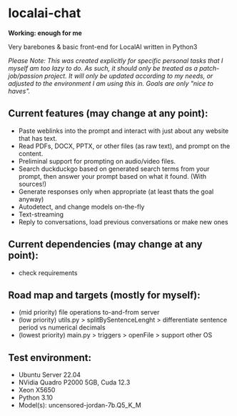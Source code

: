 # localai-chat

**Working: enough for me**

Very barebones & basic front-end for LocalAI written in Python3


*Please Note:
This was created explicitly for specific personal tasks that I myself am too lazy to do.
As such, it should only be treated as a patch-job/passion project.
It will only be updated according to my needs, or adjusted to the environment I am using this in.
Goals are only "nice to haves".*


## Current features (may change at any point):
- Paste weblinks into the prompt and interact with just about any website that has text.
- Read PDFs, DOCX, PPTX, or other files (as raw text), and prompt on the content.
- Preliminal support for prompting on audio/video files.
- Search duckduckgo based on generated search terms from your prompt, then answer your prompt based on what it found. (With sources!)
- Generate responses only when appropriate (at least thats the goal anyway)
- Autodetect, and change models on-the-fly
- Text-streaming
- Reply to conversations, load previous conversations or make new ones


## Current dependencies (may change at any point):
- check requirements


## Road map and targets (mostly for myself):
- (mid priority) file operations to-and-from server
- (low priority) utils.py > splitBySentenceLenght > differentiate sentence period vs numerical decimals
- (lowest priority) main.py > triggers > openFile > support other OS


## Test environment:
- Ubuntu Server 22.04
- NVidia Quadro P2000 5GB, Cuda 12.3
- Xeon X5650
- Python 3.10
- Model(s): uncensored-jordan-7b.Q5_K_M
